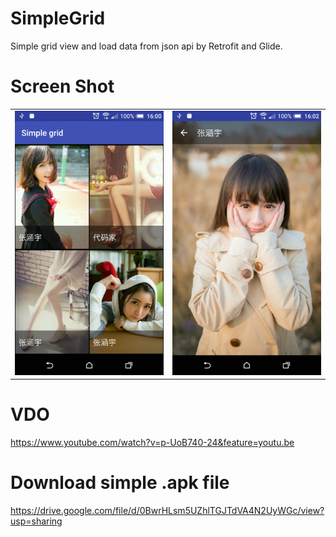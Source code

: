 # SimpleGrid
Simple grid view and load data from json api by Retrofit and Glide.


# Screen Shot
<table style="width:100%">
  <tr>
    <td><img src="https://github.com/BangPanSoft/SimpleGrid/blob/master/art/cover1.png"></td>
    <td><img src="https://github.com/BangPanSoft/SimpleGrid/blob/master/art/cover2.png"></td> 
  </tr>
</table>

# VDO
https://www.youtube.com/watch?v=p-UoB740-24&feature=youtu.be

# Download simple .apk file
https://drive.google.com/file/d/0BwrHLsm5UZhlTGJTdVA4N2UyWGc/view?usp=sharing


